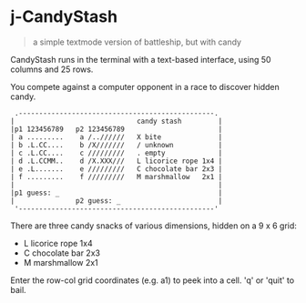 # j-CandyStash

> a simple textmode version of battleship, but with candy

CandyStash runs in the terminal with a text-based interface, using 50 columns and 25 rows.

You compete against a computer opponent in a race to discover hidden candy.

```
 .------------------------------------------------.
|                              candy stash         |
|p1 123456789   p2 123456789                       |
| a .........    a /..//////   X bite              |
| b .L.CC....    b /X///////   / unknown           |
| c .L.CC....    c /////////   . empty             |
| d .L.CCMM..    d /X.XXX///   L licorice rope 1x4 |
| e .L.......    e /////////   C chocolate bar 2x3 |
| f .........    f /////////   M marshmallow   2x1 |
|                                                  |
|p1 guess: _                                       |
|               p2 guess: _                        |
 '------------------------------------------------'
```

There are three candy snacks of various dimensions, hidden on a 9 x 6 grid:
- L licorice rope 1x4
- C chocolate bar 2x3
- M marshmallow   2x1

Enter the row-col grid coordinates (e.g. a1) to peek into a cell. 'q' or 'quit' to bail.
